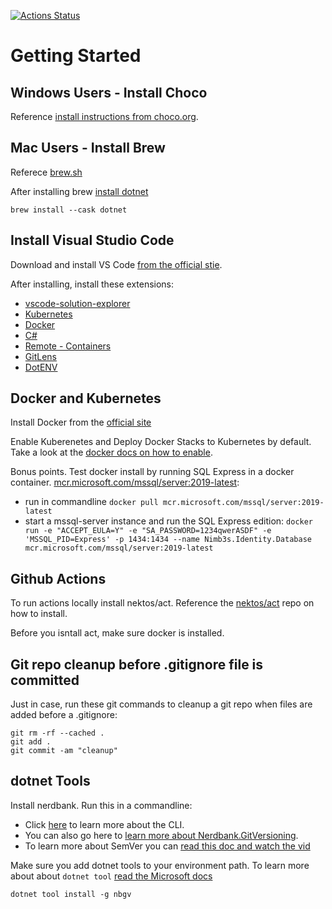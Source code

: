 [![Actions Status](https://github.com/nimb3s/identity/workflows/master/badge.svg)](https://github.com/nimb3s/identity/actions)



# Getting Started
## Windows Users - Install Choco
Reference [install instructions from choco.org](https://chocolatey.org/install).
## Mac Users - Install Brew
Referece [brew.sh](https://brew.sh/)

After installing brew [install dotnet](https://formulae.brew.sh/cask/dotnet)

```brew
brew install --cask dotnet
```

## Install Visual Studio Code
Download and install VS Code [from the official stie]((https://code.visualstudio.com/download)).

After installing, install these extensions:
- [vscode-solution-explorer](https://marketplace.visualstudio.com/items?itemName=fernandoescolar.vscode-solution-explorer)
- [Kubernetes](https://marketplace.visualstudio.com/items?itemName=ms-kubernetes-tools.vscode-kubernetes-tools)
- [Docker](https://marketplace.visualstudio.com/items?itemName=ms-azuretools.vscode-docker)
- [C#](https://marketplace.visualstudio.com/items?itemName=ms-dotnettools.csharp)
- [Remote - Containers](https://marketplace.visualstudio.com/items?itemName=ms-vscode-remote.remote-containers)
- [GitLens](https://marketplace.visualstudio.com/items?itemName=eamodio.gitlens)
- [DotENV](https://marketplace.visualstudio.com/items?itemName=mikestead.dotenv)

## Docker and Kubernetes

Install Docker from the [official site](https://www.docker.com/products/docker-desktop)

Enable Kuberenetes and Deploy Docker Stacks to Kubernetes by default. Take a look at the [docker docs on how to enable](https://docs.docker.com/desktop/kubernetes/).

Bonus points. Test docker install by running SQL Express in a docker container. [mcr.microsoft.com/mssql/server:2019-latest](https://hub.docker.com/_/microsoft-mssql-server):
  - run in commandline `docker pull mcr.microsoft.com/mssql/server:2019-latest`
  - start a mssql-server instance and run the SQL Express edition: `docker run -e "ACCEPT_EULA=Y" -e "SA_PASSWORD=1234qwerASDF" -e 'MSSQL_PID=Express' -p 1434:1434 --name Nimb3s.Identity.Database mcr.microsoft.com/mssql/server:2019-latest`

## Github Actions
To run actions locally install nektos/act. Reference the [nektos/act](https://github.com/nektos/act) repo on how to install.

Before you isntall act, make sure docker is installed.

## Git repo cleanup before .gitignore file is committed
Just in case, run these git commands to cleanup a git repo when files are added before a .gitignore:
```
git rm -rf --cached .
git add .
git commit -am "cleanup"
```

## dotnet Tools
Install nerdbank. Run this in a commandline:
  - Click [here](https://github.com/dotnet/Nerdbank.GitVersioning/blob/master/doc/nbgv-cli.md) to learn more about the CLI. 
  - You can also go here to [learn more about Nerdbank.GitVersioning](https://github.com/dotnet/Nerdbank.GitVersioning).
  - To learn more about SemVer you can [read this doc and watch the vid](https://apifriends.com/api-management/what-is-semantic-versioning/)

Make sure you add dotnet tools to your environment path. To learn more about about `dotnet tool` [read the Microsoft docs](https://docs.microsoft.com/en-us/dotnet/core/tools/dotnet-tool-install)

```
dotnet tool install -g nbgv
```